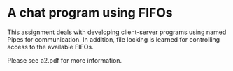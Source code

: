 # A chat program using FIFOs

This assignment deals with developing client-server programs using named Pipes for communication.
In addition, file locking is learned for controlling access to the available FIFOs.

Please see a2.pdf for more information.

